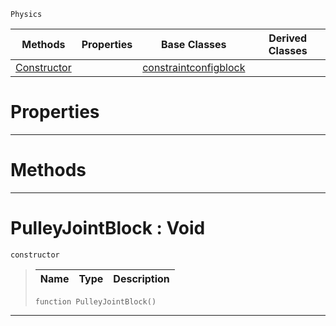  `Physics`

|Methods|Properties|Base Classes|Derived Classes|
|---|---|---|---|
|[Constructor](pulleyjointblock.md#pulleyjointblock-void)| |[constraintconfigblock](constraintconfigblock.md)| |


 #  Properties


---  
 #  Methods


---  
 #  PulleyJointBlock : Void

 `constructor`

> 
> |Name|Type|Description|
> |---|---|---|
> ```TS:Nada
> function PulleyJointBlock()
> ``` 


---  
 

 